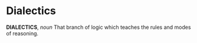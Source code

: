 # Dialectics

**DIALECTICS**, _noun_ That branch of logic which teaches the rules and modes of reasoning.